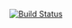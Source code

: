 [![Build Status](https://app.travis-ci.com/ArgentCrafter/greetings-webapp.svg?branch=gh-pages)](https://app.travis-ci.com/ArgentCrafter/greetings-webapp)